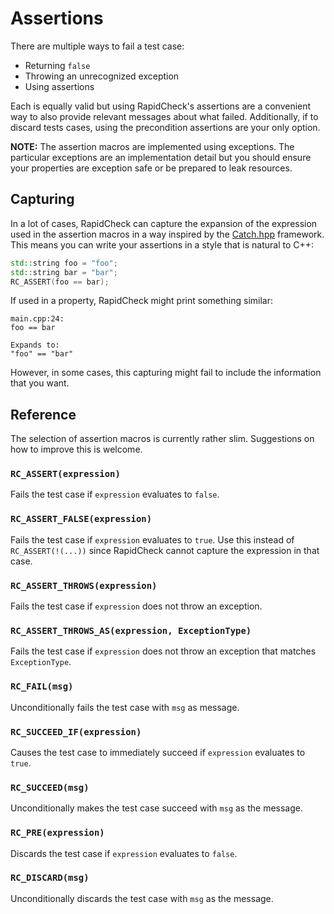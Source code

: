 Assertions
==========
There are multiple ways to fail a test case:

- Returning `false`
- Throwing an unrecognized exception
- Using assertions

Each is equally valid but using RapidCheck's assertions are a convenient way to also provide relevant messages about what failed. Additionally, if to discard tests cases, using the precondition assertions are your only option.

**NOTE:** The assertion macros are implemented using exceptions. The particular exceptions are an implementation detail but you should ensure your properties are exception safe or be prepared to leak resources.

## Capturing ##
In a lot of cases, RapidCheck can capture the expansion of the expression used in the assertion macros in a way inspired by the [Catch.hpp](https://github.com/philsquared/Catch) framework. This means you can write your assertions in a style that is natural to C++:

```C++
std::string foo = "foo";
std::string bar = "bar";
RC_ASSERT(foo == bar);
```

If used in a property, RapidCheck might print something similar:

```
main.cpp:24:
foo == bar

Expands to:
"foo" == "bar"
```

However, in some cases, this capturing might fail to include the information that you want.

## Reference
The selection of assertion macros is currently rather slim. Suggestions on how to improve this is welcome.

### `RC_ASSERT(expression)` ###
Fails the test case if `expression` evaluates to `false`.

### `RC_ASSERT_FALSE(expression)` ###
Fails the test case if `expression` evaluates to `true`. Use this instead of `RC_ASSERT(!(...))` since RapidCheck cannot capture the expression in that case.

### `RC_ASSERT_THROWS(expression)` ###
Fails the test case if `expression` does not throw an exception.

### `RC_ASSERT_THROWS_AS(expression, ExceptionType)` ###
Fails the test case if `expression` does not throw an exception that matches `ExceptionType`.

### `RC_FAIL(msg)` ###
Unconditionally fails the test case with `msg` as message.

### `RC_SUCCEED_IF(expression)` ###
Causes the test case to immediately succeed if `expression` evaluates to `true`.

### `RC_SUCCEED(msg)` ###
Unconditionally makes the test case succeed with `msg` as the message.

### `RC_PRE(expression)` ###
Discards the test case if `expression` evaluates to `false`.

### `RC_DISCARD(msg)` ###
Unconditionally discards the test case with `msg` as the message.

